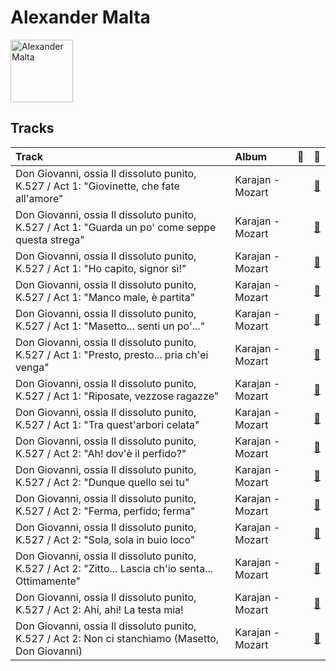 
# Alexander Malta


<img src="https://i.scdn.co/image/ab67616d0000b2730783b9d3ed638c04eaa0d2b2" alt="Alexander Malta" width="100" />

## Tracks

| Track                                                                                                | Album            | 💚   | 🔗                                                          |
|:-----------------------------------------------------------------------------------------------------|:-----------------|:----|:-----------------------------------------------------------|
| Don Giovanni, ossia Il dissoluto punito, K.527 / Act 1: "Giovinette, che fate all'amore"             | Karajan - Mozart |     | [🔗](https://open.spotify.com/track/2H8Tis0PifAkfG7RmvxOUf) |
| Don Giovanni, ossia Il dissoluto punito, K.527 / Act 1: "Guarda un po' come seppe questa strega"     | Karajan - Mozart |     | [🔗](https://open.spotify.com/track/7L0EW7lR3CBOxZvbOG411B) |
| Don Giovanni, ossia Il dissoluto punito, K.527 / Act 1: "Ho capito, signor sì!"                      | Karajan - Mozart |     | [🔗](https://open.spotify.com/track/3qRTt3unmtq7WtlqtmDQfV) |
| Don Giovanni, ossia Il dissoluto punito, K.527 / Act 1: "Manco male, è partita"                      | Karajan - Mozart |     | [🔗](https://open.spotify.com/track/3gzALhbNSAv75luv6ZXtrQ) |
| Don Giovanni, ossia Il dissoluto punito, K.527 / Act 1: "Masetto... senti un po'..."                 | Karajan - Mozart |     | [🔗](https://open.spotify.com/track/1Bnt297xl1nZPDfKZNQf4m) |
| Don Giovanni, ossia Il dissoluto punito, K.527 / Act 1: "Presto, presto... pria ch'ei venga"         | Karajan - Mozart |     | [🔗](https://open.spotify.com/track/41BafcH3soBf9KnpNMvjqS) |
| Don Giovanni, ossia Il dissoluto punito, K.527 / Act 1: "Riposate, vezzose ragazze"                  | Karajan - Mozart |     | [🔗](https://open.spotify.com/track/6Sohzola6cS3cfuyInhKMT) |
| Don Giovanni, ossia Il dissoluto punito, K.527 / Act 1: "Tra quest'arbori celata"                    | Karajan - Mozart |     | [🔗](https://open.spotify.com/track/1WTECVNib5M9sV9pFX0ROj) |
| Don Giovanni, ossia Il dissoluto punito, K.527 / Act 2: "Ah! dov'è il perfido?"                      | Karajan - Mozart |     | [🔗](https://open.spotify.com/track/0ylE9InBHTAKJiMqbKfgfl) |
| Don Giovanni, ossia Il dissoluto punito, K.527 / Act 2: "Dunque quello sei tu"                       | Karajan - Mozart |     | [🔗](https://open.spotify.com/track/4fK49UwNnExs2kGY3B1Vl8) |
| Don Giovanni, ossia Il dissoluto punito, K.527 / Act 2: "Ferma, perfido; ferma"                      | Karajan - Mozart |     | [🔗](https://open.spotify.com/track/040xL94dE9YLnfUc0NBTPL) |
| Don Giovanni, ossia Il dissoluto punito, K.527 / Act 2: "Sola, sola in buio loco"                    | Karajan - Mozart |     | [🔗](https://open.spotify.com/track/3yRhW1f9cuDzfIl8tJK0S9) |
| Don Giovanni, ossia Il dissoluto punito, K.527 / Act 2: "Zitto... Lascia ch'io senta... Ottimamente" | Karajan - Mozart |     | [🔗](https://open.spotify.com/track/3tVSc2kQVkmhbaqPKX0oi2) |
| Don Giovanni, ossia Il dissoluto punito, K.527 / Act 2: Ahi, ahi! La testa mia!                      | Karajan - Mozart |     | [🔗](https://open.spotify.com/track/2Nf905VwQcirOu4ayJozbl) |
| Don Giovanni, ossia Il dissoluto punito, K.527 / Act 2: Non ci stanchiamo (Masetto, Don Giovanni)    | Karajan - Mozart |     | [🔗](https://open.spotify.com/track/6Erz6LlL5VXas5S3DBX6y4) |